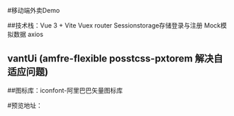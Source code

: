 #移动端外卖Demo

##技术栈：Vue 3 + Vite Vuex router Sessionstorage存储登录与注册 Mock模拟数据 axios
## vantUi (amfre-flexible posstcss-pxtorem 解决自适应问题)
##图标库：iconfont-阿里巴巴矢量图标库

#预览地址：
